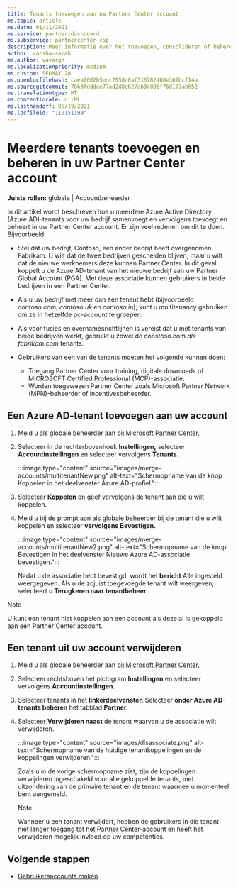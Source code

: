 ```yaml
---
title: Tenants toevoegen aan uw Partner Center account
ms.topic: article
ms.date: 01/11/2021
ms.service: partner-dashboard
ms.subservice: partnercenter-csp
description: Meer informatie over het toevoegen, consolideren of beheren van meerdere Azure AD-tenants in uw Partner Center-account en ontdek waarom u dit zou willen doen.
author: varsha-sarah
ms.author: vavargh
ms.localizationpriority: medium
ms.custom: SEOMAY.20
ms.openlocfilehash: caea2002b5edc2958c0af316762408e309bcf14a
ms.sourcegitcommit: 7063fdddee77ad2d8e627ab3c806f76d173ab652
ms.translationtype: MT
ms.contentlocale: nl-NL
ms.lasthandoff: 05/19/2021
ms.locfileid: "110151199"
---
```

# <a name="add-and-manage-multiple-tenants-in-your-partner-center-account"></a>Meerdere tenants toevoegen en beheren in uw Partner Center account


**Juiste rollen:** globale | Accountbeheerder

In dit artikel wordt beschreven hoe u meerdere Azure Active Directory (Azure AD)-tenants voor uw bedrijf samenvoegt en vervolgens toevoegt en beheert in uw Partner Center account. Er zijn veel redenen om dit te doen. Bijvoorbeeld:

- Stel dat uw bedrijf, Contoso, een ander bedrijf heeft overgenomen, Fabrikam. U wilt dat de twee bedrijven gescheiden blijven, maar u wilt dat de nieuwe werknemers deze kunnen Partner Center. In dit geval koppelt u de Azure AD-tenant van het nieuwe bedrijf aan uw Partner Global Account (PGA). Met deze associatie kunnen gebruikers in beide bedrijven in een Partner Center.

- Als u uw bedrijf met meer dan één tenant hebt (bijvoorbeeld *contoso.com*, *contoso.uk* en *contoso.in*), kunt u multitenancy gebruiken om ze in hetzelfde pc-account te groepen.

- Als voor fusies en overnamesrichtlijnen is vereist dat u met tenants van beide bedrijven werkt, gebruikt u zowel de constoso.com *als* *fabrikam.com* tenants.

- Gebruikers van een van de tenants moeten het volgende kunnen doen:
    * Toegang Partner Center voor training, digitale downloads of MICROSOFT Certified Professional (MCP)-associatie.
    * Worden toegewezen Partner Center zoals Microsoft Partner Network (MPN)-beheerder of incentivesbeheerder.

## <a name="add-an-azure-ad-tenant-to-your-account"></a>Een Azure AD-tenant toevoegen aan uw account

1. Meld u als globale beheerder aan [bij Microsoft Partner Center.](https://partner.microsoft.com/dashboard)

1. Selecteer in de rechterbovenhoek **Instellingen,** selecteer **Accountinstellingen** en selecteer vervolgens **Tenants.**
 
   :::image type="content" source="images/merge-accounts/multitenantNew.png" alt-text="Schermopname van de knop Koppelen in het deelvenster Azure AD-profiel."::: 

1. Selecteer **Koppelen** en geef vervolgens de tenant aan die u wilt koppelen.

1. Meld u bij de prompt aan als globale beheerder bij de tenant die u wilt koppelen en selecteer **vervolgens Bevestigen.** 

   :::image type="content" source="images/merge-accounts/multitenantNew2.png" alt-text="Schermopname van de knop Bevestigen in het deelvenster Nieuwe Azure AD-associatie bevestigen."::: 

   Nadat u de associatie hebt bevestigd, wordt het **bericht** Alle ingesteld weergegeven. Als u de zojuist toegevoegde tenant wilt weergeven, selecteert **u Terugkeren naar tenantbeheer.** 
 
>[!NOTE]
>U kunt een tenant niet koppelen aan een account als deze al is gekoppeld aan een Partner Center account.


## <a name="remove-a-tenant-from-your-account"></a>Een tenant uit uw account verwijderen
 
1. Meld u als globale beheerder aan [bij Microsoft Partner Center.](https://partner.microsoft.com/dashboard)

1. Selecteer rechtsboven het pictogram **Instellingen** en selecteer vervolgens **Accountinstellingen.**

1. Selecteer tenants in het **linkerdeelvenster.** Selecteer **onder Azure AD-tenants beheren** het tabblad **Partner.**
 
1. Selecteer **Verwijderen naast** de tenant waarvan u de associatie wilt verwijderen.

   :::image type="content" source="images/disassociate.png" alt-text="Schermopname van de huidige tenantkoppelingen en de koppelingen verwijderen.":::

   Zoals u in de vorige  schermopname ziet, zijn de koppelingen verwijderen ingeschakeld voor alle gekoppelde tenants, met uitzondering van de primaire tenant en de tenant waarmee u momenteel bent aangemeld. 

   > [!NOTE]   
   > Wanneer u een tenant verwijdert, hebben de gebruikers in die tenant niet langer toegang tot het Partner Center-account en heeft het verwijderen mogelijk invloed op uw competenties. 

## <a name="next-steps"></a>Volgende stappen

- [Gebruikersaccounts maken](create-user-accounts-and-set-permissions.md)






